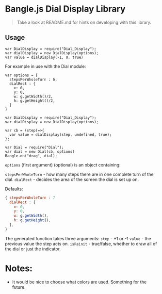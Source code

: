 Bangle.js Dial Display Library
======================


> Take a look at README.md for hints on developing with this library.

Usage
-----

```JS
var DialDisplay = require("Dial_Display");
var dialDisplay = new DialDisplay(options);
var value = dialDisplay(-1, 0, true)
```

For example in use with the Dial module:

```JS
var options = {
  stepsPerWholeTurn : 6,
  dialRect : {
    x: 0,
    y: 0,
    w: g.getWidth()/2,
    h: g.getHeight()/2,
  }
}

var DialDisplay = require("Dial_Display");
var dialDisplay = new DialDisplay(options);

var cb = (step)=>{
  var value = dialDisplay(step, undefined, true);
};

var Dial = require("Dial");
var dial = new Dial(cb, options)
Bangle.on("drag", dial);
```

`options` (first argument) (optional) is an object containing:

`stepsPerWholeTurn` - how many steps there are in one complete turn of the dial.
`dialRect` - decides the area of the screen the dial is set up on.

Defaults:
```js
{ stepsPerWholeTurn : 7
  dialRect : {
    x: 0,
    y: 0,
    w: g.getWidth(),
    h: g.getHeight(),
  },
}
```

The generated function takes three arguments:
`step` - +1 or -1
`value` - the previous value the step acts on.
`isReinit` - true/false, whether to draw all of the dial or just the indicator.

Notes:
======
- It would be nice to choose what colors are used. Something for the future.
